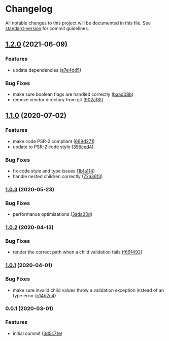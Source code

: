 # Changelog

All notable changes to this project will be documented in this file. See [standard-version](https://github.com/conventional-changelog/standard-version) for commit guidelines.

## [1.2.0](https://github.com/Neunerlei/options-php/compare/v1.1.0...v1.2.0) (2021-06-09)


### Features

* update dependencies ([a7e4dd5](https://github.com/Neunerlei/options-php/commit/a7e4dd55c04f8fc3f4511941bf94dab7447b939a))


### Bug Fixes

* make sure boolean flags are handled correctly ([baad08b](https://github.com/Neunerlei/options-php/commit/baad08b1522ca4e38fc6ab618afbc315bb1e60f4))
* remove vendor directory from git ([902a18f](https://github.com/Neunerlei/options-php/commit/902a18f5bf181954b6e231a7eb3ea936e1121e0d))

## [1.1.0](https://github.com/Neunerlei/options-php/compare/v1.0.3...v1.1.0) (2020-07-02)


### Features

* make code PSR-2 compliant ([669d271](https://github.com/Neunerlei/options-php/commit/669d27151b3b81e52acfae188d15fb16638a863a))
* update to PSR-2 code style ([356ced4](https://github.com/Neunerlei/options-php/commit/356ced439f4095c79e0842e26a0a94ec332a1e64))


### Bug Fixes

* fix code style and type issues ([1b1a114](https://github.com/Neunerlei/options-php/commit/1b1a11410042d08fdb1ad38525f0ac17faea11c4))
* handle nested children correctly ([72a36f3](https://github.com/Neunerlei/options-php/commit/72a36f3dfff90683ad6c2e1561c66e19a7ae5c7a))

### [1.0.3](https://github.com/Neunerlei/options-php/compare/v1.0.2...v1.0.3) (2020-05-23)


### Bug Fixes

* performance optimizations ([3ada33d](https://github.com/Neunerlei/options-php/commit/3ada33ddc9c907f05def77c3ab3b705cc58708ec))

### [1.0.2](https://github.com/Neunerlei/options-php/compare/v1.0.1...v1.0.2) (2020-04-13)


### Bug Fixes

* render the correct path when a child validation fails ([f691492](https://github.com/Neunerlei/options-php/commit/f6914928992e96620c72957939a0145a116a4d8b))

### [1.0.1](https://github.com/Neunerlei/options-php/compare/v1.0.0...v1.0.1) (2020-04-01)


### Bug Fixes

* make sure invalid child values throw a validation exception instead of an type error ([c14b2c4](https://github.com/Neunerlei/options-php/commit/c14b2c43c5352edd701df0fbaee4b5e00d74bac4))

### 0.0.1 (2020-03-01)


### Features

* initial commit ([3d5c71e](https://github.com/Neunerlei/options-php/commit/3d5c71e7ab3e2669b488845871cc1fe1d6676182))
